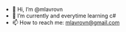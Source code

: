 - 👋 Hi, I’m @mlavrovn
- 🌱 I’m currently and everytime learning c#
- 📫 How to reach me: mlavrovn@gmail.com

<!---
mlavrovn/mlavrovn is a ✨ special ✨ repository because its `README.md` (this file) appears on your GitHub profile.
You can click the Preview link to take a look at your changes.
--->
